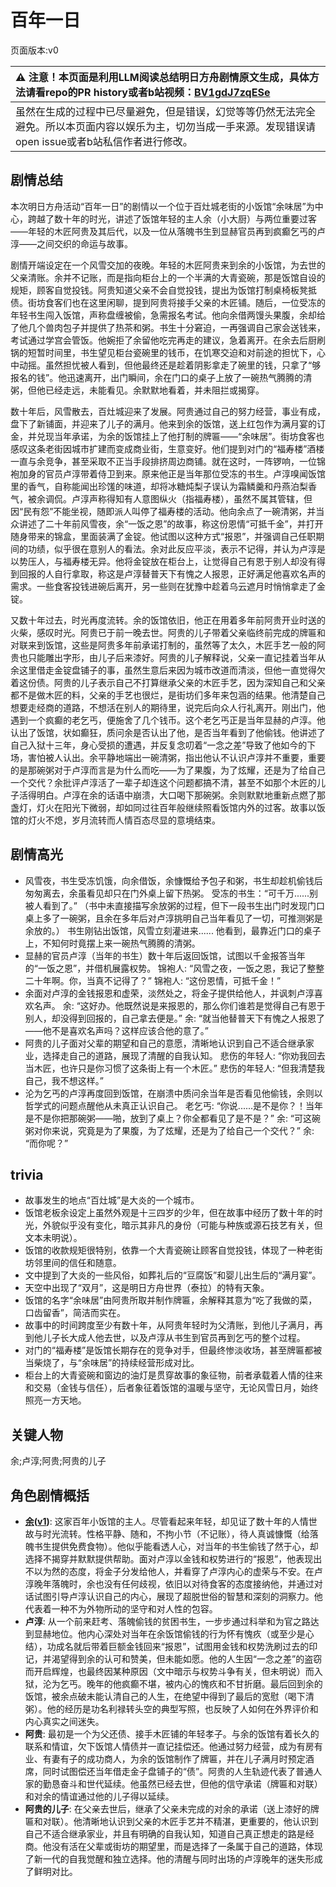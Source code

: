 # 百年一日
页面版本:v0
 

| :warning: 注意！本页面是利用LLM阅读总结明日方舟剧情原文生成，具体方法请看repo的PR history或者b站视频：[BV1gdJ7zqESe](https://www.bilibili.com/video/BV1gdJ7zqESe/)         |
|:----------------------------|
| 虽然在生成的过程中已尽量避免，但是错误，幻觉等等仍然无法完全避免。所以本页面内容以娱乐为主，切勿当成一手来源。发现错误请open issue或者b站私信作者进行修改。|



## 剧情总结
本次明日方舟活动“百年一日”的剧情以一个位于百灶城老街的小饭馆“余味居”为中心，跨越了数十年的时光，讲述了饭馆年轻的主人余（小大厨）与两位重要过客——年轻的木匠阿贵及其后代，以及一位从落魄书生到显赫官员再到疯癫乞丐的卢淳——之间交织的命运与故事。

剧情开端设定在一个风雪交加的夜晚。年轻的木匠阿贵来到余的小饭馆，为去世的父亲清账。余并不记账，而是指向柜台上的一个半满的大青瓷碗，那是饭馆自设的规矩，顾客自觉投钱。阿贵知道父亲不会自觉投钱，提出为饭馆打制桌椅板凳抵债。街坊食客们也在这里闲聊，提到阿贵将接手父亲的木匠铺。随后，一位受冻的年轻书生闯入饭馆，声称盘缠被偷，急需报名考试。他向余借两馒头果腹，余却给了他几个兽肉包子并提供了热茶和粥。书生十分窘迫，一再强调自己家会送钱来，考试通过学宫会管饭。他婉拒了余留他吃完再走的建议，急着离开。在余去后厨刷锅的短暂时间里，书生望见柜台瓷碗里的钱币，在饥寒交迫和对前途的担忧下，心中动摇。虽然担忧被人看到，但他最终还是趁着阴影拿走了碗里的钱，只拿了“够报名的钱”。他迅速离开，出门瞬间，余在门口的桌子上放了一碗热气腾腾的清粥，但他已经走远，未能看见。余默默地看着，并未阻拦或揭穿。

数十年后，风雪散去，百灶城迎来了发展。阿贵通过自己的努力经营，事业有成，盘下了新铺面，并迎来了儿子的满月。他来到余的饭馆，送上红包作为满月宴的订金，并兑现当年承诺，为余的饭馆挂上了他打制的牌匾——“余味居”。街坊食客也感叹这条老街因城市扩建而变成商业街，生意变好。他们提到对门的“福寿楼”酒楼一直与余竞争，甚至采取不正当手段排挤周边商铺。就在这时，一阵锣响，一位锦袍加身的官员卢淳带着侍卫到来。原来他正是当年那位受冻的书生。卢淳嗅闻饭馆里的香气，自称能闻出珍馐的味道，却将冰糖炖梨子误认为霜鳞羹和丹燕泊梨香气，被余调侃。卢淳声称得知有人意图纵火（指福寿楼），虽然不属其管辖，但因“民有怨”不能坐视，随即派人叫停了福寿楼的活动。他向余点了一碗清粥，并当众讲述了二十年前风雪夜，余“一饭之恩”的故事，称这份恩情“可抵千金”，并打开随身带来的锦盒，里面装满了金锭。他试图以这种方式“报恩”，并强调自己任职期间的功绩，似乎很在意别人的看法。余对此反应平淡，表示不记得，并认为卢淳是以势压人，与福寿楼无异。他将金锭放在柜台上，让觉得自己有恩于别人却没有得到回报的人自行拿取，称这是卢淳替普天下有愧之人报恩，正好满足他喜欢名声的需求。一些食客投钱进碗后离开，另一些则在犹豫中趁着乌云遮月时悄悄拿走了金锭。

又数十年过去，时光再度流转。余的饭馆依旧，他正在用着多年前阿贵开业时送的火柴，感叹时光。阿贵已于前一晚去世。阿贵的儿子带着父亲临终前完成的牌匾和对联来到饭馆，这些是阿贵多年前承诺打制的，虽然等了太久，木匠手艺一般的阿贵也只能雕出字形，由儿子后来漆好。阿贵的儿子解释说，父亲一直记挂着当年从余这里借走金锭盘铺子的事，虽然生意后来因为城市改道而清淡，但他一直觉得欠着这份债。阿贵的儿子表示自己不打算继承父亲的木匠手艺，因为深知自己和父亲都不是做木匠的料，父亲的手艺也很烂，是街坊们多年来包涵的结果。他清楚自己想要走经商的道路，不想活在别人的期待里，说完后向众人行礼离开。刚出门，他遇到一个疯癫的老乞丐，便施舍了几个钱币。这个老乞丐正是当年显赫的卢淳。他认出了饭馆，状如癫狂，质问余是否认出了他，是否当年看到了他偷钱。他讲述了自己入狱十三年，身心受损的遭遇，并反复念叨着“一念之差”导致了他如今的下场，害怕被人认出。余平静地端出一碗清粥，指出他认不认识卢淳并不重要，重要的是那碗粥对于卢淳而言是为什么而吃——为了果腹，为了炫耀，还是为了给自己一个交代？余批评卢淳活了一辈子却连这个问题都搞不清，甚至不如那个木匠的儿子活得明白。卢淳在余的话语中崩溃，大口喝下那碗粥。余则默默地重新点燃了那盏灯，灯火在阳光下微弱，却如同过往百年般继续照看饭馆内外的过客。故事以饭馆的灯火不熄，岁月流转而人情百态尽显的意境结束。
## 剧情高光
*   风雪夜，书生受冻饥饿，向余借饭，余慷慨给予包子和粥，书生却趁机偷钱后匆匆离去，余虽看见却只在门外桌上留下热粥。
    受冻的书生：“可千万......别被人看到了。”
    （书中未直接描写余放粥的过程，但下一段书生出门时发现门口桌上多了一碗粥，且余在多年后对卢淳挑明自己当年看见了一切，可推测粥是余放的。）
    书生刚钻出饭馆，风雪立刻灌进来......
    他看到，最靠近门口的桌子上，不知何时竟摆上来一碗热气腾腾的清粥。
*   显赫的官员卢淳（当年的书生）数十年后返回饭馆，试图以千金报答当年的“一饭之恩”，并借机展露权势。
    锦袍人: “风雪之夜，一饭之恩，我记了整整二十年啊。你，当真不记得了？”
    锦袍人: “这份恩情，可抵千金！”
*   余面对卢淳的金钱报恩和虚荣，淡然处之，将金子提供给他人，并讽刺卢淳喜欢名声。
    余: “这好办。他既然说是来报恩的，那么你们谁若是觉得自己有恩于别人，却没得到回报的，自己拿去便是。”
    余: “就当他替普天下有愧之人报恩了——他不是喜欢名声吗？这样应该合他的意了。”
*   阿贵的儿子面对父辈的期望和自己的意愿，清晰地认识到自己不适合继承家业，选择走自己的道路，展现了清醒的自我认知。
    悲伤的年轻人: “你劝我回去当木匠，也许只是你习惯了这条街上有一个木匠。”
    悲伤的年轻人: “但我清楚我自己，我不想这样。”
*   沦为乞丐的卢淳再度回到饭馆，在崩溃中质问余当年是否看见他偷钱，余则以哲学式的问题点醒他从未真正认识自己。
    老乞丐: “你说......是不是你？！当年是不是你把那碗粥——啪，放到了桌上？你全都看见了是不是？”
    余: “可这碗粥对你来说，究竟是为了果腹，为了炫耀，还是为了给自己一个交代？”
    余: “而你呢？”
## trivia
*   故事发生的地点“百灶城”是大炎的一个城市。
*   饭馆老板余设定上虽然外观是十三四岁的少年，但在故事中经历了数十年的时光，外貌似乎没有变化，暗示其非凡的身份（可能与种族或源石技艺有关，但文本未明说）。
*   饭馆的收款规矩很特别，依靠一个大青瓷碗让顾客自觉投钱，体现了一种老街坊邻里间的信任和随意。
*   文中提到了大炎的一些风俗，如葬礼后的“豆腐饭”和婴儿出生后的“满月宴”。
*   天空中出现了“双月”，这是明日方舟世界（泰拉）的特有天象。
*   饭馆的名字“余味居”由阿贵所取并制作牌匾，余解释其意为“吃了我做的菜，口齿留香”，简洁而实在。
*   故事中的时间跨度至少有数十年，从阿贵年轻时为父清账，到他儿子满月，再到他儿子长大成人他去世，以及卢淳从书生到官员再到乞丐的整个过程。
*   对门的“福寿楼”是饭馆长期存在的竞争对手，但最终惨淡收场，甚至牌匾都被当柴烧了，与“余味居”的持续经营形成对比。
*   柜台上的大青瓷碗和窗边的油灯是贯穿故事的象征物，前者承载着人情的往来和交易（金钱与信任），后者象征着饭馆的温暖与坚守，无论风雪日月，始终照亮一方天地。
## 关键人物
余;卢淳;阿贵;阿贵的儿子
## 角色剧情概括
-   **[余](../char_v3/char_2026_yu.md)([v1](../chars/char_2026_yu.md))**: 这家百年小饭馆的主人。尽管看起来年轻，却见证了数十年的人情世故与时光流转。性格平静、随和，不拘小节（不记账），待人真诚慷慨（给落魄书生提供免费食物）。他似乎能看透人心，对当年的书生偷钱了然于心，却选择不揭穿并默默提供帮助。面对卢淳以金钱和权势进行的“报恩”，他表现出不以为然的态度，将金子分发给他人，并看穿了卢淳内心的虚荣与不安。在卢淳晚年落魄时，余也没有任何歧视，依旧以对待食客的态度接纳他，并通过对话试图引导卢淳认识自己的内心，展现了超脱世俗的智慧和深刻的洞察力。他代表着一种不为外物所动的坚守和对人性的包容。
-   **卢淳**: 从一个前来赶考、落魄偷钱的贫困书生，一步步通过科举和为官之路达到显赫地位。他内心深处对当年在余饭馆偷钱的行为怀有愧疚（或至少是心结），功成名就后带着巨额金钱回来“报恩”，试图用金钱和权势洗刷过去的印记，并渴望得到余的认可和赞美，但未能如愿。他的人生因“一念之差”的盗窃而开启辉煌，也最终因某种原因（文中暗示与权势斗争有关，但未明说）而入狱，沦为乞丐。晚年的他疯癫不堪，被内心的愧疚和不甘折磨。最后回到余的饭馆，被余点破未能认清自己的人生，在绝望中得到了最后的宽慰（喝下清粥）。他的经历是功名利禄转头空的典型写照，也反映了人如何在外界评价和内心真实之间迷失。
-   **阿贵**: 最初是一个为父还债、接手木匠铺的年轻孝子。与余的饭馆有着长久的联系和情谊，欠下饭馆人情债并一直记挂偿还。他通过努力经营，成为有房有业、有妻有子的成功商人，为余的饭馆制作了牌匾，并在儿子满月时预定酒席，同时试图偿还当年借走金子盘铺子的“债”。阿贵的人生轨迹代表了普通人家的勤恳奋斗和世代延续。他虽然已经去世，但他的信守承诺（牌匾和对联）和对余的情谊通过他的儿子得以延续。
-   **阿贵的儿子**: 在父亲去世后，继承了父亲未完成的对余的承诺（送上漆好的牌匾和对联）。他清晰地认识到父亲的木匠手艺并不精湛，更重要的，他认识到自己不适合继承家业，并且有明确的自我认知，知道自己真正想走的路是经商。他没有活在父辈或街坊的期望里，而是选择了一条属于自己的道路，体现了新一代的自我觉醒和独立选择。他的清醒与同时出场的卢淳晚年的迷失形成了鲜明对比。